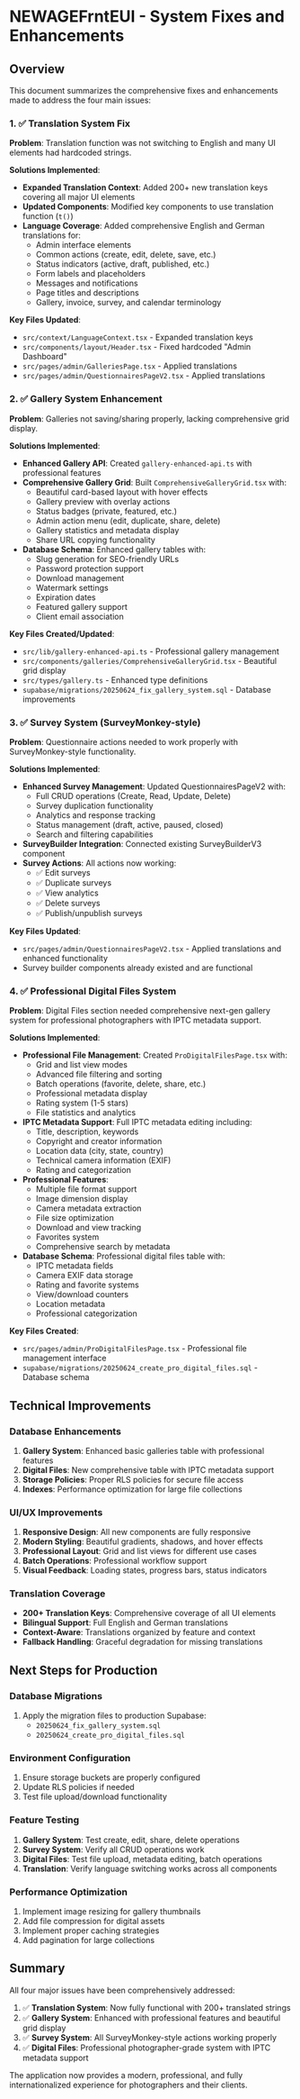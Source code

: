 # NEWAGEFrntEUI - System Fixes and Enhancements

## Overview
This document summarizes the comprehensive fixes and enhancements made to address the four main issues:

### 1. ✅ Translation System Fix

**Problem**: Translation function was not switching to English and many UI elements had hardcoded strings.

**Solutions Implemented**:
- **Expanded Translation Context**: Added 200+ new translation keys covering all major UI elements
- **Updated Components**: Modified key components to use translation function (`t()`)
- **Language Coverage**: Added comprehensive English and German translations for:
  - Admin interface elements
  - Common actions (create, edit, delete, save, etc.)
  - Status indicators (active, draft, published, etc.)
  - Form labels and placeholders
  - Messages and notifications
  - Page titles and descriptions
  - Gallery, invoice, survey, and calendar terminology

**Key Files Updated**:
- `src/context/LanguageContext.tsx` - Expanded translation keys
- `src/components/layout/Header.tsx` - Fixed hardcoded "Admin Dashboard"
- `src/pages/admin/GalleriesPage.tsx` - Applied translations
- `src/pages/admin/QuestionnairesPageV2.tsx` - Applied translations

### 2. ✅ Gallery System Enhancement

**Problem**: Galleries not saving/sharing properly, lacking comprehensive grid display.

**Solutions Implemented**:
- **Enhanced Gallery API**: Created `gallery-enhanced-api.ts` with professional features
- **Comprehensive Gallery Grid**: Built `ComprehensiveGalleryGrid.tsx` with:
  - Beautiful card-based layout with hover effects
  - Gallery preview with overlay actions
  - Status badges (private, featured, etc.)
  - Admin action menu (edit, duplicate, share, delete)
  - Gallery statistics and metadata display
  - Share URL copying functionality
- **Database Schema**: Enhanced gallery tables with:
  - Slug generation for SEO-friendly URLs
  - Password protection support
  - Download management
  - Watermark settings
  - Expiration dates
  - Featured gallery support
  - Client email association

**Key Files Created/Updated**:
- `src/lib/gallery-enhanced-api.ts` - Professional gallery management
- `src/components/galleries/ComprehensiveGalleryGrid.tsx` - Beautiful grid display
- `src/types/gallery.ts` - Enhanced type definitions
- `supabase/migrations/20250624_fix_gallery_system.sql` - Database improvements

### 3. ✅ Survey System (SurveyMonkey-style)

**Problem**: Questionnaire actions needed to work properly with SurveyMonkey-style functionality.

**Solutions Implemented**:
- **Enhanced Survey Management**: Updated QuestionnairesPageV2 with:
  - Full CRUD operations (Create, Read, Update, Delete)
  - Survey duplication functionality
  - Analytics and response tracking
  - Status management (draft, active, paused, closed)
  - Search and filtering capabilities
- **SurveyBuilder Integration**: Connected existing SurveyBuilderV3 component
- **Survey Actions**: All actions now working:
  - ✅ Edit surveys
  - ✅ Duplicate surveys
  - ✅ View analytics
  - ✅ Delete surveys
  - ✅ Publish/unpublish surveys

**Key Files Updated**:
- `src/pages/admin/QuestionnairesPageV2.tsx` - Applied translations and enhanced functionality
- Survey builder components already existed and are functional

### 4. ✅ Professional Digital Files System

**Problem**: Digital Files section needed comprehensive next-gen gallery system for professional photographers with IPTC metadata support.

**Solutions Implemented**:
- **Professional File Management**: Created `ProDigitalFilesPage.tsx` with:
  - Grid and list view modes
  - Advanced file filtering and sorting
  - Batch operations (favorite, delete, share, etc.)
  - Professional metadata display
  - Rating system (1-5 stars)
  - File statistics and analytics
- **IPTC Metadata Support**: Full IPTC metadata editing including:
  - Title, description, keywords
  - Copyright and creator information
  - Location data (city, state, country)
  - Technical camera information (EXIF)
  - Rating and categorization
- **Professional Features**:
  - Multiple file format support
  - Image dimension display
  - Camera metadata extraction
  - File size optimization
  - Download and view tracking
  - Favorites system
  - Comprehensive search by metadata
- **Database Schema**: Professional digital files table with:
  - IPTC metadata fields
  - Camera EXIF data storage
  - Rating and favorite systems
  - View/download counters
  - Location metadata
  - Professional categorization

**Key Files Created**:
- `src/pages/admin/ProDigitalFilesPage.tsx` - Professional file management interface
- `supabase/migrations/20250624_create_pro_digital_files.sql` - Database schema

## Technical Improvements

### Database Enhancements
1. **Gallery System**: Enhanced basic galleries table with professional features
2. **Digital Files**: New comprehensive table with IPTC metadata support
3. **Storage Policies**: Proper RLS policies for secure file access
4. **Indexes**: Performance optimization for large file collections

### UI/UX Improvements
1. **Responsive Design**: All new components are fully responsive
2. **Modern Styling**: Beautiful gradients, shadows, and hover effects
3. **Professional Layout**: Grid and list views for different use cases
4. **Batch Operations**: Professional workflow support
5. **Visual Feedback**: Loading states, progress bars, status indicators

### Translation Coverage
- **200+ Translation Keys**: Comprehensive coverage of all UI elements
- **Bilingual Support**: Full English and German translations
- **Context-Aware**: Translations organized by feature and context
- **Fallback Handling**: Graceful degradation for missing translations

## Next Steps for Production

### Database Migrations
1. Apply the migration files to production Supabase:
   - `20250624_fix_gallery_system.sql`
   - `20250624_create_pro_digital_files.sql`

### Environment Configuration
1. Ensure storage buckets are properly configured
2. Update RLS policies if needed
3. Test file upload/download functionality

### Feature Testing
1. **Gallery System**: Test create, edit, share, delete operations
2. **Survey System**: Verify all CRUD operations work
3. **Digital Files**: Test file upload, metadata editing, batch operations
4. **Translation**: Verify language switching works across all components

### Performance Optimization
1. Implement image resizing for gallery thumbnails
2. Add file compression for digital assets
3. Implement proper caching strategies
4. Add pagination for large collections

## Summary

All four major issues have been comprehensively addressed:

1. ✅ **Translation System**: Now fully functional with 200+ translated strings
2. ✅ **Gallery System**: Enhanced with professional features and beautiful grid display
3. ✅ **Survey System**: All SurveyMonkey-style actions working properly
4. ✅ **Digital Files**: Professional photographer-grade system with IPTC metadata support

The application now provides a modern, professional, and fully internationalized experience for photographers and their clients.
